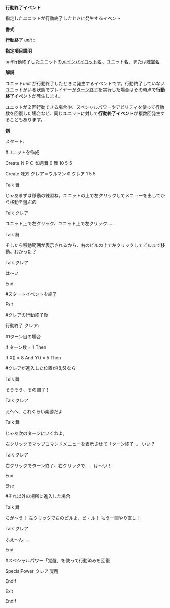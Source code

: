 **行動終了イベント**

指定したユニットが行動終了したときに発生するイベント

**書式**

**行動終了** *unit* :

**指定項目説明**

*unit*行動終了したユニットの[メインパイロット名](メインパイロット名.md)、ユニット名、または[陣営名](陣営名.md)

**解説**

ユニット*unit* が行動終了したときに発生するイベントです。行動終了していないユニットがいる状態でプレイヤーが[ターン終了](ターン終了.md)を実行した場合はその時点で**行動終了イベント**が発生します。

ユニットが２回行動できる場合や、スペシャルパワーやアビリティを使って行動数を回復した場合など、同じユニットに対して**行動終了イベント**が複数回発生することもあります。

**例**

スタート:

#ユニットを作成

Create ＮＰＣ 如月舞 0 舞 10 5 5

Create 味方 クレア＝ウルマン 0 クレア 1 5 5

Talk 舞

じゃあまずは移動の練習ね。ユニットの上で左クリックしてメニューを出してから移動を選ぶの

Talk クレア

ユニット上で左クリック、ユニット上で左クリック……

Talk 舞

そしたら移動範囲が表示されるから、右のビルの上で左クリックしてビルまで移動。わかった？

Talk クレア

は～い

End

#スタートイベントを終了

Exit

#クレアの行動終了後

行動終了 クレア:

#1ターン目の場合

If ターン数 = 1 Then

If X() = 8 And Y() = 5 Then

#クレアが進入した位置が(8,5)なら

Talk 舞

そうそう、その調子！

Talk クレア

えへへ、これくらい楽勝だよ

Talk 舞

じゃあ次のターンにいくわよ。

右クリックでマップコマンドメニューを表示させて「ターン終了」。 いい？

Talk クレア

右クリックでターン終了、右クリックで…… は～い！

End

Else

#それ以外の場所に進入した場合

Talk 舞

ちが～う！ 左クリックで右のビルよ、ビ・ル！ もう一回やり直し！

Talk クレア

ふえ～ん……

End

#スペシャルパワー「覚醒」を使って行動済みを回復

SpecialPower クレア 覚醒

EndIf

Exit

EndIf
